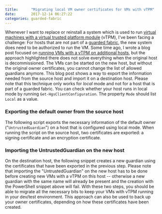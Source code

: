 ```yaml
---
title:      "Migrating local VM owner certificates for VMs with vTPM"
date:       2017-12-14 06:27:22
categories: guarded-fabric
---
```

Whenever I want to replace or reinstall a system which is used to run [virtual machines with a virtual trusted platform module](https://docs.microsoft.com/windows-server/virtualization/hyper-v/learn-more/generation-2-virtual-machine-security-settings-for-hyper-v#encryption-support-settings-in-hyper-v-manager) (vTPM), I've been facing a challenge: For hosts that are not part of a [guarded fabric](https://docs.microsoft.com/windows-server/virtualization/guarded-fabric-shielded-vm/guarded-fabric-and-shielded-vms), the new system does need to be authorized to run the VM. Some time ago, I wrote a blog post focused on [running VMs with a vTPM on additional hosts](https://blogs.technet.microsoft.com/virtualization/2016/10/25/allowing-an-additional-host-to-run-a-vm-with-virtual-tpm/), but the approach highlighted there does not solve everything when the original host is decommissioned. The VMs can be started on the new host, but without the original owner certificates, you cannot change the list of allowed guardians anymore. This blog post shows a way to export the information needed from the source host and import it on a destination host. Please note that this technique only works for _local_ mode and not for a host that is part of a guarded fabric. You can check whether your host runs in local mode by running `Get-HgsClientConfiguration`. The property `Mode` should list `Local` as a value. 

### Exporting the default owner from the source host

The following script exports the necessary information of the default owner ("`UntrustedGuardian`") on a host that is configured using local mode. When running the script on the source host, two certificates are exported: a signing certificate and an encryption certificate. 

### Importing the UntrustedGuardian on the new host

On the destination host, the following snippet creates a new guardian using the certificates that have been exported in the previous step.  Please note that importing the "UntrustedGuardian" on the new host has to be done before creating new VMs with a vTPM on this host -- otherwise a new guardian with the same name will already be present and the creation with the PowerShell snippet above will fail. With these two steps, you should be able to migrate all the necessary bits to keep your VMs with vTPM running in your dev/test environment. This approach can also be used to back up your owner certificates, depending on how these certificates have been created. 
